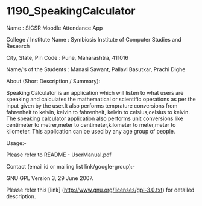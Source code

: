 1190_SpeakingCalculator
=======================

Name : SICSR Moodle Attendance App

College / Institute Name : Symbiosis Institute of Computer Studies and Research

City, State, Pin Code : Pune, Maharashtra, 411016

Name/’s of the Students : Manasi Sawant, Pallavi Basutkar, Prachi Dighe

About (Short Description / Summary):

Speaking Calculator is an application which will listen to what users are
speaking and calculates the mathematical or scientific operations as per the
input given by the user.It also performs temprature conversions from
fahrenheit to kelvin, kelvin to fahrenheit, kelvin to celsius,celsius to kelvin. The
speaking calculator application also performs unit conversions like centimeter
to metrer,meter to centimeter,kilometer to meter,meter to kilometer.
This application can be used by any age group of people.

Usage:-

Please refer to README - UserManual.pdf

Contact (email id or mailing list link/google-group):-

GNU GPL Version 3, 29 June 2007.

Please refer this [link] (http://www.gnu.org/licenses/gpl-3.0.txt) for detailed description.
